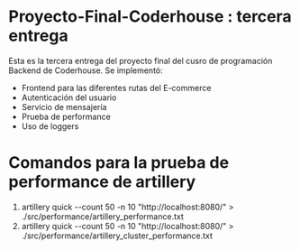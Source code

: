 # Proyecto-Final-Coderhouse : tercera entrega
Esta es la tercera entrega del proyecto final del cusro de programación Backend de Coderhouse. Se implementó:
- Frontend para las diferentes rutas del E-commerce
- Autenticación del usuario
- Servicio de mensajería
- Prueba de performance
- Uso de loggers

# Comandos para la prueba de performance de artillery 
1. artillery quick --count 50 -n 10 "http://localhost:8080/" > ./src/performance/artillery_performance.txt
2. artillery quick --count 50 -n 10 "http://localhost:8080/" > ./src/performance/artillery_cluster_performance.txt